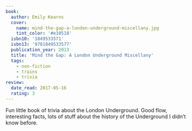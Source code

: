 ```yaml
---
book:
  author: Emily Kearns
  cover:
    name: mind-the-gap-a-london-underground-miscellany.jpg
    tint_color: '#e10518'
  isbn10: '1849533571'
  isbn13: '9781849533577'
  publication_year: 2013
  title: 'Mind the Gap: A London Underground Miscellany'
  tags:
    - non-fiction
    - trains
    - trivia
review:
  date_read: 2017-05-16
  rating: 3
---
```


Fun little book of trivia about the London Underground. Good flow, interesting facts, lots of stuff about the history of the Underground I didn’t know before.